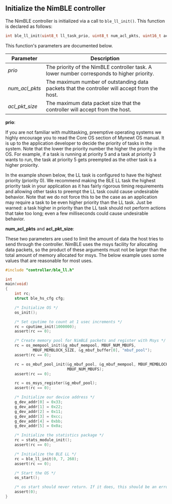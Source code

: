 
## Initialize the NimBLE controller

The NimBLE controller is initialized via a call to `ble_ll_init()`.  This function is declared as follows:

```c
int ble_ll_init(uint8_t ll_task_prio, uint8_t num_acl_pkts, uint16_t acl_pkt_size)
```

This function's parameters are documented below.

| **Parameter** | **Description** |
| ------------- | --------------- |
| *prio*        | The priority of the NimBLE controller task.  A lower number corresponds to higher priority. |
| *num_acl_pkts*         |  The maximum number of outstanding data packets that the controller will accept from the host. |
| *acl_pkt_size*         |  The maximum data packet size that the controller will accept from the host. |

**prio**:

If you are not familiar with multitasking, preemptive operating systems we
highly encourage you to read the Core OS section of Mynewt OS manual. It is up
to the application developer to decide the priority of tasks in the system.
Note that the lower the priority number the higher the priority in the OS. For
example, if a task is running at priority 5 and a task at priority 3 wants to
run, the task at priority 5 gets preempted as the other task is a higher
proiority.

In the example shown below, the LL task is configured to have the highest
priority (priority 0). We recommend making the BLE LL task the highest priority
task in your application as it has fairly rigorous timing requirements and
allowing other tasks to preempt the LL task could cause undesirable behavior.
Note that we do not force this to be the case as an application may require a
task to be even higher priority than the LL task.  Just be warned: a task
higher in priority than the LL task should not perform actions that take too
long; even a few milliseconds could cause undesirable behavior.

**num_acl_pkts** and **acl_pkt_size**:

These two parameters are used to limit the amount of data the host tries to send through the controller.  NimBLE uses the msys facility for allocating data packets, so the product of these arguments must not be larger than the total amount of memory allocated for msys.  The below example uses some values that are reasonable for most uses.

```c hl_lines="1 40 41 42"
#include "controller/ble_ll.h"

int
main(void)
{
	int rc;
    struct ble_hs_cfg cfg;

    /* Initialize OS */
    os_init();

    /* Set cputime to count at 1 usec increments */
    rc = cputime_init(1000000);
    assert(rc == 0);

    /* Create memory pool for NimBLE packets and register with Msys */
    rc = os_mempool_init(&g_mbuf_mempool, MBUF_NUM_MBUFS,
            MBUF_MEMBLOCK_SIZE, &g_mbuf_buffer[0], "mbuf_pool");
    assert(rc == 0);

    rc = os_mbuf_pool_init(&g_mbuf_pool, &g_mbuf_mempool, MBUF_MEMBLOCK_SIZE,
                           MBUF_NUM_MBUFS);
    assert(rc == 0);

    rc = os_msys_register(&g_mbuf_pool);
    assert(rc == 0);

    /* Initialize our device address */
    g_dev_addr[0] = 0x33;
    g_dev_addr[1] = 0x22;
    g_dev_addr[2] = 0x11;
    g_dev_addr[3] = 0xcc;
    g_dev_addr[4] = 0xbb;
    g_dev_addr[5] = 0x0a;

	/* Initialize the statistics package */
    rc = stats_module_init();
    assert(rc == 0);

    /* Initialize the BLE LL */
    rc = ble_ll_init(0, 7, 260);
    assert(rc == 0);

    /* Start the OS */
    os_start();

    /* os start should never return. If it does, this should be an error */
    assert(0);
}
```
<br>

